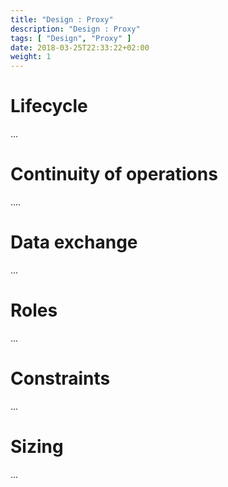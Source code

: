 ```yaml
---
title: "Design : Proxy"
description: "Design : Proxy"
tags: [ "Design", "Proxy" ]
date: 2018-03-25T22:33:22+02:00
weight: 1
---
```

# Lifecycle 

...

# Continuity of operations

....

# Data exchange

...

# Roles 

...

# Constraints

...

# Sizing

...